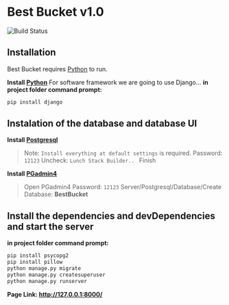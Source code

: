 # Best Bucket v1.0
![Build Status](https://travis-ci.org/joemccann/dillinger.svg?branch=master)

## Installation

Best Bucket requires [Python](https://www.python.org/) to run.

**Install [Python](https://www.python.org/downloads/)**
For software framework we are going to use Django...
**in project folder command prompt:**
```sh
pip install django
```
## Instalation of the database and database UI
**Install [Postgresql](https://www.postgresql.org/download/)**
> Note: `Install everything at default settings` is required.
>Password: `12123`
>Uncheck: `Lunch Stack Builder.. `
> Finish

**Install [PGadmin4](https://www.pgadmin.org/download/)**
>Open PGadmin4
>Password: `12123`
Server/Postgresql/Database/Create Database: **BestBucket**

## Install the dependencies and devDependencies and start the server
**in project folder command prompt:**
```sh
pip install psycopg2
pip install pillow
python manage.py migrate
python manage.py createsuperuser
python manage.py runserver
```
**Page Link: http://127.0.0.1:8000/**

[//]: # (These are reference links used in the body of this note and get stripped out when the markdown processor does its job. There is no need to format nicely because it shouldn't be seen. Thanks SO - http://stackoverflow.com/questions/4823468/store-comments-in-markdown-syntax)

   [dill]: <https://github.com/joemccann/dillinger>
   [git-repo-url]: <https://github.com/joemccann/dillinger.git>
   [john gruber]: <http://daringfireball.net>
   [df1]: <http://daringfireball.net/projects/markdown/>
   [markdown-it]: <https://github.com/markdown-it/markdown-it>
   [Ace Editor]: <http://ace.ajax.org>
   [node.js]: <http://nodejs.org>
   [Twitter Bootstrap]: <http://twitter.github.com/bootstrap/>
   [jQuery]: <http://jquery.com>
   [@tjholowaychuk]: <http://twitter.com/tjholowaychuk>
   [express]: <http://expressjs.com>
   [AngularJS]: <http://angularjs.org>
   [Gulp]: <http://gulpjs.com>

   [PlDb]: <https://github.com/joemccann/dillinger/tree/master/plugins/dropbox/README.md>
   [PlGh]: <https://github.com/joemccann/dillinger/tree/master/plugins/github/README.md>
   [PlGd]: <https://github.com/joemccann/dillinger/tree/master/plugins/googledrive/README.md>
   [PlOd]: <https://github.com/joemccann/dillinger/tree/master/plugins/onedrive/README.md>
   [PlMe]: <https://github.com/joemccann/dillinger/tree/master/plugins/medium/README.md>
   [PlGa]: <https://github.com/RahulHP/dillinger/blob/master/plugins/googleanalytics/README.md>

       
